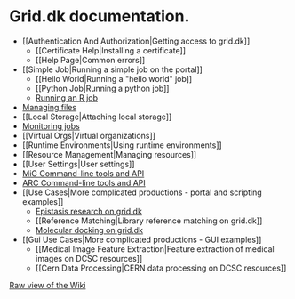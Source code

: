 # Grid.dk documentation.

  - [[Authentication And Authorization|Getting access to grid.dk]]
    - [[Certificate Help|Installing a certificate]]
    - [[Help Page|Common errors]]
  - [[Simple Job|Running a simple job on the portal]]
    - [[Hello World|Running a "hello world" job]]
    - [[Python Job|Running a python job]]
    - [Running an R job](RJob)
  - [Managing files](fileManagement)
  - [[Local Storage|Attaching local storage]]
  - [Monitoring jobs](jobMonitor)
  - [[Virtual Orgs|Virtual organizations]]
  - [[Runtime Environments|Using runtime environments]]
  - [[Resource Management|Managing resources]]
  - [[User Settings|User settings]]
  - [MiG Command-line tools and API](UserscriptsAndAPI)
  - [ARC Command-line tools and API](ARCToolsAndAPI)
  - [[Use Cases|More complicated productions - portal and scripting examples]]
    - [Epistasis research on grid.dk](epistasisJob)
    - [[Reference Matching|Library reference matching on grid.dk]]
    - [Molecular docking on grid.dk](molecularDocking)
  - [[Gui Use Cases|More complicated productions - GUI examples]]
    - [[Medical Image Feature Extraction|Feature extraction of medical images on DCSC resources]]
    - [[Cern Data Processing|CERN data processing on DCSC resources]]

[Raw view of the Wiki](http://code.google.com/p/grid-dk/w/list)